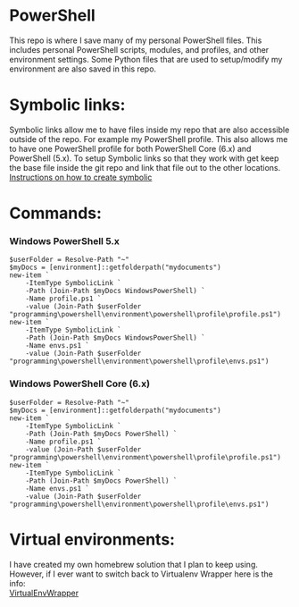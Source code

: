 # PowerShell
This repo is where I save many of my personal PowerShell files. This includes personal PowerShell scripts, modules, and profiles, and other environment settings. Some Python files that are used to setup/modify my environment are also saved in this repo.

# Symbolic links:
Symbolic links allow me to have files inside my repo that are also accessible outside of the repo. For example my PowerShell profile. This also allows me to have one PowerShell profile for both PowerShell Core (6.x) and PowerShell (5.x). To setup Symbolic links so that they work with get keep the base file inside the git repo and link that file out to the other locations.  
[Instructions on how to create symbolic](https://docs.microsoft.com/en-us/powershell/wmf/5.0/feedback_symbolic)

# Commands:
### Windows PowerShell 5.x
```
$userFolder = Resolve-Path "~"
$myDocs = [environment]::getfolderpath("mydocuments")
new-item `
    -ItemType SymbolicLink `
    -Path (Join-Path $myDocs WindowsPowerShell) `
    -Name profile.ps1 `
    -value (Join-Path $userFolder "programming\powershell\environment\powershell\profile\profile.ps1")
new-item `
    -ItemType SymbolicLink `
    -Path (Join-Path $myDocs WindowsPowerShell) `
    -Name envs.ps1 `
    -value (Join-Path $userFolder "programming\powershell\environment\powershell\profile\envs.ps1")
```

### Windows PowerShell Core (6.x)
```
$userFolder = Resolve-Path "~"
$myDocs = [environment]::getfolderpath("mydocuments")
new-item `
    -ItemType SymbolicLink `
    -Path (Join-Path $myDocs PowerShell) `
    -Name profile.ps1 `
    -value (Join-Path $userFolder "programming\powershell\environment\powershell\profile\profile.ps1")
new-item `
    -ItemType SymbolicLink `
    -Path (Join-Path $myDocs PowerShell) `
    -Name envs.ps1 `
    -value (Join-Path $userFolder "programming\powershell\environment\powershell\profile\envs.ps1")
```


# Virtual environments:
I have created my own homebrew solution that I plan to keep using. However, if I ever want to switch back to Virtualenv Wrapper here is the info:  
[VirtualEnvWrapper](https://github.com/regisf/virtualenvwrapper-powershell/)
